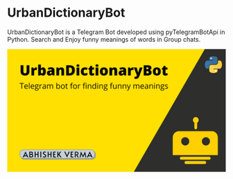 # UrbanDictionaryBot
UrbanDictionaryBot is a Telegram Bot developed using pyTelegramBotApi in Python. Search and Enjoy funny meanings of words in Group chats.

![UrbanDictionaryBot](https://raw.githubusercontent.com/w3Abhishek/LocalHost/master/20210410_145811_0000.png)
